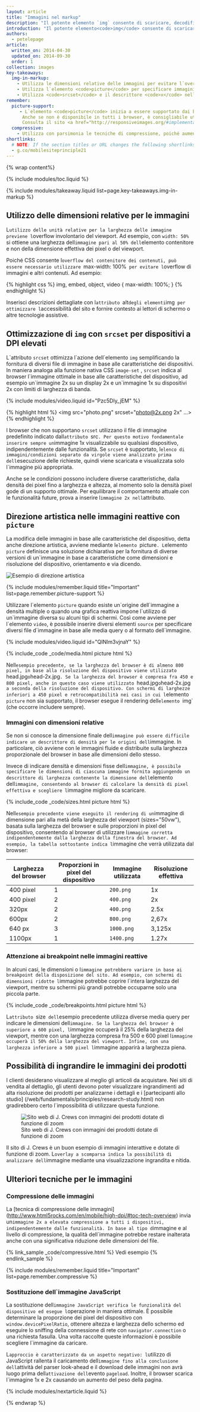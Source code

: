 ```yaml
---
layout: article
title: "Immagini nel markup"
description: "Il potente elemento `img` consente di scaricare, decodificare e renderizzare i contenuti, mentre i browser odierni supportano numerosi formati di immagine."
introduction: "Il potente elemento<code>img</code> consente di scaricare, decodificare e renderizzare i contenuti, mentre i browser odierni supportano numerosi formati di immagine. La procedura di inserimento delle immagini compatibili con diversi dispositivi è simile a quella usata con i computer desktop e richiede minime regolazioni per offrire un`esperienza ottimale."
authors:
  - petelepage
article:
  written_on: 2014-04-30
  updated_on: 2014-09-30
  order: 1
collection: images
key-takeaways:
  img-in-markup:
    - Utilizza le dimensioni relative delle immagini per evitare l`overflow involontario del contenitore.
    - Utilizza l`elemento <code>picture</code> per specificare immagini diverse in base alle caratteristiche del dispositivo (operazione detta `direzione artistica`).
    - Utilizza <code>srcset</code> e il descrittore <code>x</code> nell`elemento <code>img</code> per indicare al browser l`immagine da utilizzare in presenza di diverse densità.
remember:
  picture-support:
     - L`elemento <code>picture</code> inizia a essere supportato dai browser.
      Anche se non è disponibile in tutti i browser, è consigliabile utilizzarlo grazie alla retroattività e alla possibilità di utilizzare una <a href="http://picturefill.responsiveimages.org/">polilinea Picturefill</a>.
      Consulta il sito <a href="http://responsiveimages.org/#implementation">ResponsiveImages.org</a> per maggiori informazioni. 
  compressive:
    - Utilizza con parsimonia le tecniche di compressione, poiché aumentano i costi in termini di decodifica e memoria. Il ridimensionamento delle immagini di grandi dimensioni per gli schermi di dimensioni ridotte è un`attività costosa che riduce le prestazioni dei dispositivi di fascia bassa con limiti di memoria e di capacità di calcolo.
shortlinks: 
  # NOTE: If the section titles or URL changes the following shortlinks must be updated
  - g.co/mobilesiteprinciple21
---
```


{% wrap content%}

<style>
  img, video, object {
    max-width: 100%;
  }

  img.center {
    display: block;
    margin-left: auto;
    margin-right: auto;
  }
  img.phone {
    max-height: 500px;
    
  }
</style>

{% include modules/toc.liquid %}

{% include modules/takeaway.liquid list=page.key-takeaways.img-in-markup %}


## Utilizzo delle dimensioni relative per le immagini

L`utilizzo delle unità relative per la larghezza delle immagine previene l`overflow involontario del viewport. Ad esempio, con `width: 50%` si ottiene una larghezza dell`immagine pari al 50% dell`elemento contenitore e non della dimensione effettiva dei pixel o del viewport.

Poiché CSS consente l`overflow del contenitore dei contenuti, può essere necessario utilizzare `max-width: 100%` per evitare l`overflow di immagini e altri contenuti. Ad esempio:

{% highlight css %}
img, embed, object, video {
  max-width: 100%;
}
{% endhighlight %}

Inserisci descrizioni dettagliate con l`attributo `alt` degli elementi `img` per ottimizzare l`accessibilità del sito e fornire contesto ai lettori di schermo o altre tecnologie assistive.

## Ottimizzazione di `img` con `srcset` per dispositivi a DPI elevati

<div class="clear">
  <div class="g--half">
    <p>
      L`attributo <code>srcset</code> ottimizza l`azione dell`elemento <code>img</code> semplificando la fornitura di diversi file di immagine in base alle caratteristiche dei dispositivi. In maniera analoga alla funzione nativa CSS <code>image-set</code> <a href=`images-in-css.html#use-image-set-to-provide-high-res-images`> </a>, <code>srcset</code> indica al browser l`immagine ottimale in base alle caratteristiche del dispositivo, ad esempio un`immagine 2x su un display 2x e un`immagine 1x su dispositivi 2x con limiti di larghezza di banda.
    </p>
  </div>

  <div class="g--half g--last">
    {% include modules/video.liquid id="Pzc5Dly_jEM" %}
  </div>
</div>

{% highlight html %}
<img src="photo.png" srcset="photo@2x.png 2x" ...>
{% endhighlight %}

I browser che non supportano `srcset` utilizzano il file di immagine predefinito indicato dall`attributo `src`. Per questo motivo fondamentale inserire sempre un`immagine 1x visualizzabile su qualsiasi dispositivo, indipendentemente dalle funzionalità. Se `srcset` è supportato, l`elenco di immagini/condizioni separato da virgole viene analizzato prima dell`esecuzione delle richieste, quindi viene scaricata e visualizzata solo l`immagine più appropriata.

Anche se le condizioni possono includere diverse caratteristiche, dalla densità dei pixel fino a larghezza e altezza, al momento solo la densità pixel gode di un supporto ottimale. Per equilibrare il comportamento attuale con le funzionalità future, prova a inserire l`immagine 2x nell`attributo.

## Direzione artistica nelle immagini reattive con `picture`

La modifica delle immagini in base alle caratteristiche del dispositivo, detta anche direzione artistica, avviene mediante l`elemento `picture`. L`elemento <code>picture</code> definisce una soluzione dichiarativa per la fornitura di diverse versioni di un`immagine in base a caratteristiche come dimensioni e risoluzione del dispositivo, orientamento e via dicendo.

<img class="center" src="img/art-direction.png" alt="Esempio di direzione artistica"
srcset="img/art-direction.png 1x, img/art-direction-2x.png 2x">

{% include modules/remember.liquid title="Important" list=page.remember.picture-support %}

<div class="clear">
  <div class="g--half">
    <p>
      Utilizzare l`elemento <code>picture</code> quando esiste un`origine dell`immagine a densità multiple o quando una grafica reattiva impone l`utilizzo di un`immagine diversa su alcuni tipi di schermi. Così come avviene per l`elemento <code>video</code>, è possibile inserire diversi elementi <code>source</code> per specificare diversi file d`immagine in base alle media query o al formato dell`immagine.
    </p>
  </div>
  <div class="g--half g--last">
    {% include modules/video.liquid id="QINlm3vjnaY" %}
  </div>
</div>

{% include_code _code/media.html picture html %}

Nell`esempio precedente, se la larghezza del browser è di almeno 800 pixel, in base alla risoluzione del dispositivo viene utilizzato `head.jpg` o `head-2x.jpg`. Se la larghezza del browser è compresa fra 450 e 800 pixel, anche in questo caso viene utilizzato `head.jpg` o `head-2x.jpg` a seconda della risoluzione del dispositivo. Con schermi di larghezze inferiori a 450 pixel e retrocompatibilità nei casi in cui l`elemento `picture` non sia supportato, il browser esegue il rendering dell`elemento `img` (che occorre includere sempre). 

### Immagini con dimensioni relative

Se non si conosce la dimensione finale dell`immagine può essere difficile indicare un descrittore di densità per le origini dell`immagine. In particolare, ciò avviene con le immagini fluide e distribuite sulla larghezza proporzionale del browser in base alle dimensioni dello stesso.

Invece di indicare densità e dimensioni fisse dell`immagine, è possibile specificare le dimensioni di ciascuna immagine fornita aggiungendo un descrittore di larghezza contenente la dimensione dell`elemento dell`immagine, consentendo al browser di calcolare la densità di pixel effettiva e scegliere l`immagine migliore da scaricare.

{% include_code _code/sizes.html picture html %}

Nell`esempio precedente viene eseguito il rendering di un`immagine di dimensione pari alla metà della larghezza del viewport (sizes="50vw"), basata sulla larghezza del browser e sulle proporzioni in pixel del dispositivo, consentendo al browser di utilizzare l`immagine corretta indipendentemente dalla larghezza della finestra del browser. Ad esempio, la tabella sottostante indica l`immagine che verrà utilizzata dal browser:

<table class="table-4">
  <colgroup>
    <col span="1">
    <col span="1">
    <col span="1">
    <col span="1">
  </colgroup>
  <thead>
    <tr>
      <th data-th="Browser width">Larghezza del browser</th>
      <th data-th="Device pixel ratio">Proporzioni in pixel del dispositivo</th>
      <th data-th="Image used">Immagine utilizzata</th>
      <th data-th="Effective resolution">Risoluzione effettiva</th>
    </tr>
  </thead>
  <tbody>
    <tr>
      <td data-th="Browser width">400 pixel</td>
      <td data-th="Device pixel ratio">1</td>
      <td data-th="Image used"><code>200.png</code></td>
      <td data-th="Effective resolution">1x</td>
    </tr>
    <tr>
      <td data-th="Browser width">400 pixel</td>
      <td data-th="Device pixel ratio">2</td>
      <td data-th="Image used"><code>400.png</code></td>
      <td data-th="Effective resolution">2x</td>
    </tr>
    <tr>
      <td data-th="Browser width">320px</td>
      <td data-th="Device pixel ratio">2</td>
      <td data-th="Image used"><code>400.png</code></td>
      <td data-th="Effective resolution">2.5x</td>
    </tr>
    <tr>
      <td data-th="Browser width">600px</td>
      <td data-th="Device pixel ratio">2</td>
      <td data-th="Image used"><code>800.png</code></td>
      <td data-th="Effective resolution">2,67x</td>
    </tr>
    <tr>
      <td data-th="Browser width">640 px</td>
      <td data-th="Device pixel ratio">3</td>
      <td data-th="Image used"><code>1000.png</code></td>
      <td data-th="Effective resolution">3,125x</td>
    </tr>
    <tr>
      <td data-th="Browser width">1100px</td>
      <td data-th="Device pixel ratio">1</td>
      <td data-th="Image used"><code>1400.png</code></td>
      <td data-th="Effective resolution">1.27x</td>
    </tr>
  </tbody>
</table>


### Attenzione ai breakpoint nelle immagini reattive

In alcuni casi, le dimensioni o l`immagine potrebbero variare in base ai breakpoint della disposizione del sito. Ad esempio, con schermi di dimensioni ridotte l`immagine potrebbe coprire l`intera larghezza del viewport, mentre su schermi più grandi potrebbe occuparne solo una piccola parte. 

{% include_code _code/breakpoints.html picture html %}

L`attributo `size` dell`esempio precedente utilizza diverse media query per indicare le dimensioni dell`immagine. Se la larghezza del browser è superiore a 600 pixel, l`immagine occuperà il 25% della larghezza del viewport, mentre con una larghezza compresa fra 500 e 600 pixel l`immagine occuperà il 50% della larghezza del viewport. Infine, con una larghezza inferiore a 500 pixel l`immagine apparirà a larghezza piena.


## Possibilità di ingrandire le immagini dei prodotti

I clienti desiderano visualizzare al meglio gli articoli da acquistare. Nei siti di vendita al dettaglio, gli utenti devono poter visualizzare ingrandimenti ad alta risoluzione dei prodotti per analizzarne i dettagli e i [partecipanti allo studio] (/web/fundamentals/principles/research-study.html) non gradirebbero certo l`impossibilità di utilizzare questa funzione.

<figure>
  <img src="img/sw-make-images-expandable-good.png" srcset="img/sw-make-images-expandable-good.png 1x, img/sw-make-images-expandable-good-2x.png 2x" alt="Sito web di J. Crews con immagini dei prodotti dotate di funzione di zoom">
  <figcaption>Sito web di J. Crews con immagini dei prodotti dotate di funzione di zoom</figcaption>
</figure>

Il sito di J. Crews è un buon esempio di immagini interattive e dotate di funzione di zoom. L`overlay a scomparsa indica la possibilità di analizzare dell`immagine mediante una visualizzazione ingrandita e nitida.


## Ulteriori tecniche per le immagini

### Compressione delle immagini

La [tecnica di compressione
delle immagini] (http://www.html5rocks.com/en/mobile/high-dpi/#toc-tech-overview) invia un`immagine 2x a elevata compressione a tutti i dispositivi, indipendentemente dalle funzionalità. In base al tipo d`immagine e al livello di compressione, la qualità dell`immagine potrebbe restare inalterata anche con una significativa riduzione delle dimensioni del file.

{% link_sample _code/compressive.html %}
Vedi esempio
{% endlink_sample %}

{% include modules/remember.liquid title="Important" list=page.remember.compressive %}

### Sostituzione dell`immagine JavaScript

La sostituzione dell`immagine JavaScript verifica le funzionalità del dispositivo ed esegue l`operazione in maniera ottimale. È possibile determinare la proporzione dei pixel del dispositivo con `window.devicePixelRatio`, ottenere altezza e larghezza dello schermo ed eseguire lo sniffing della connessione di rete con `navigator.connection` o una richiesta fasulla. Una volta raccolte queste informazioni è possibile scegliere l`immagine da caricare.

L`approccio è caratterizzato da un aspetto negativo: l`utilizzo di JavaScript rallenta il caricamento dell`immagine fino alla conclusione dell`attività del parser look-ahead e il download delle immagini non avrà luogo prima dell`attivazione dell`evento `pageload`. Inoltre, il browser scarica l`immagine 1x e 2x causando un aumento del peso della pagina.

{% include modules/nextarticle.liquid %}

{% endwrap %}

